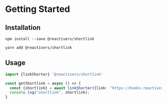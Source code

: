 # Getting Started

## Installation

```
npm install --save @reactivers/shortlink

yarn add @reactivers/shortlink
```

## Usage

```ts
import {linkShorter} '@reactivers/shortlink'

const getShortlink = async () => {
  const {shortlink} = await linkShorter({link: "https://hooks.reactivers.com"})
  console.log("shortlink", shortlink);
}

```